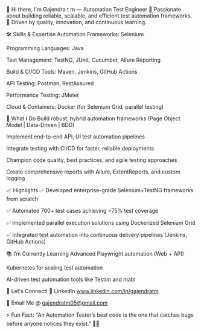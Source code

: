 👋 Hi there, I'm Gajendra t m — Automation Test Engineer
🔹 Passionate about building reliable, scalable, and efficient test automation frameworks.
🔹 Driven by quality, innovation, and continuous learning.

🛠️ Skills & Expertise
Automation Frameworks: Selenium 

Programming Languages: Java

Test Management: TestNG, JUnit, Cucumber, Allure Reporting

Build & CI/CD Tools: Maven, Jenkins, GitHub Actions

API Testing: Postman, RestAssured

Performance Testing: JMeter

Cloud & Containers: Docker (for Selenium Grid, parallel testing)

🚀 What I Do
Build robust, hybrid automation frameworks (Page Object Model | Data-Driven | BDD)

Implement end-to-end API, UI test automation pipelines

Integrate testing with CI/CD for faster, reliable deployments

Champion code quality, best practices, and agile testing approaches

Create comprehensive reports with Allure, ExtentReports, and custom logging

📈 Highlights
✅ Developed enterprise-grade Selenium+TestNG frameworks from scratch

✅ Automated 700+ test cases achieving >75% test coverage

✅ Implemented parallel execution solutions using Dockerized Selenium Grid

✅ Integrated test automation into continuous delivery pipelines (Jenkins, GitHub Actions)

📚 I’m Currently Learning
Advanced Playwright automation (Web + API)

Kubernetes for scaling test automation

AI-driven test automation tools like Testim and mabl

🤝 Let's Connect!
🔗 LinkedIn www.linkedin.com/in/gajendratm

📧 Email Me @ gajendratm05@gmail.com

⚡ Fun Fact:
"An Automation Tester’s best code is the one that catches bugs before anyone notices they exist." 🐞🚀

